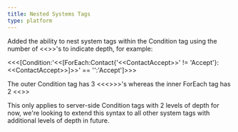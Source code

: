 ```yaml
---
title: Nested Systems Tags
type: platform
---
```


Added the ability to nest system tags within the Condition tag using the number of &lt;&lt;&gt;&gt;'s to indicate depth, for example:

&lt;&lt;&lt;[Condition:&apos;&lt;&lt;[ForEach:Contact{&apos;&lt;&lt;ContactAccept&gt;&gt;&apos; != &apos;Accept&apos;}:&lt;&lt;ContactAccept&gt;&gt;]&gt;&gt;&apos; == &apos;&apos;:&apos;Accept&apos;]&gt;&gt;&gt;

The outer Condition tag has 3 &lt;&lt;&lt;&gt;&gt;&gt;'s whereas the inner ForEach tag has 2 &lt;&lt;&gt;&gt;

This only applies to server-side Condition tags with 2 levels of depth for now, we're looking to extend this syntax to all other system tags with additional levels of depth in future.